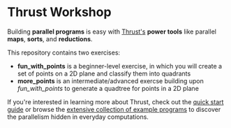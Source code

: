 Thrust Workshop
===============

Building __parallel programs__ is easy with [Thrust's](http://thrust.github.com) __power tools__ like parallel __maps__, __sorts__, and __reductions__.

This repository contains two exercises:

- **fun_with_points** is a beginner-level exercise, in which you will create a set of points on a 2D plane and classify
them into quadrants
- **more_points** is an intermediate/advanced exercse building upon *fun_with_points* to generate a quadtree for points
in a 2D plane

If you're interested in learning more about Thrust, check out the [quick start guide](https://github.com/thrust/thrust/wiki/Quick-Start-Guide) or browse the [extensive collection of example programs](https://github.com/thrust/thrust/tree/master/examples) to discover the parallelism hidden in everyday computations.
